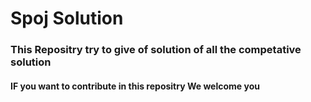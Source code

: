 <h1>Spoj Solution</h1>


<h3>This Repositry try to give of solution of all the competative solution </h3>


<h4>IF you want to contribute in this repositry We welcome you</h4>
